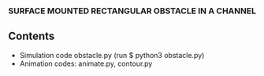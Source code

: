 ### SURFACE MOUNTED RECTANGULAR OBSTACLE IN A CHANNEL
## Contents
- Simulation code obstacle.py (run $ python3 obstacle.py)
- Animation codes: animate.py, contour.py
